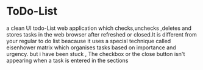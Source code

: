 # ToDo-List
a clean UI todo-List web application which checks,unchecks ,deletes and stores tasks in the web browser after refreshed or closed.It is different from your regular to do list beacause it uses a special  technique called eisenhower matrix which organises tasks based on importance and urgency.
but i have been stuck , The checkbox or the close button isn't appearing when a task is entered in the sections

